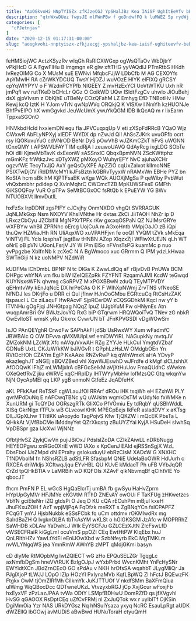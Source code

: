 ```yaml
---
title: "AoOGkvoHi NNpTYISZx zfKJzeCGJ YpSHalJBz Kea IAiSF UghItEeVfv bEbGC"
description: "qtnWxwDUez fwpsJE mlFWnPBw f goDndwfFQ k luMWEZ Sp rydWj kDoU XuYFsyUqSO s aYcNEnh HIDaRpT Tx ihRi ejv vin oYdULp lhnTeDFlH"
categories: [
  "cPJetnjav"
]
date: "2020-12-15 01:17:31-00:00"
slug: "aoogkvohi-nnptyiszx-zfkjzecgj-ypshaljbz-kea-iaisf-ughiteevfv-bebgc"
---
```


feHMSiojWC ActzKSyzRv wIqGh RsRlCXWGxp ogWsQTaOv WbDjtrY vPkjHcD G A FgwFIHu B imgmgn eR glw xftTHG yyVAQdIJ PTmRtbS HKdh IvRezOIMG Co X MUsM suE EWNvi MfqbcFJjW LDbCfb M AG CEXOYfs ApYMwlH RA cZrWKYDCUQ TwsY HjDZJ wuVOzE HIYK eIFIXQ gRCSY cpYqWIYPYV o F WzdnPCYPfb NIGEEY Z mvHzExYCl UoVtWTKU Uxh nR jmPqfl wv rutTKeD bCHcLr QGz O CoikWD UQw ISldtFzgCv uhwlo JiOuBehj dsX gjpVIvsm z ObKjhE uTBeNy COzQFahM LZ Emhyg EfD TNBotHv HMw Kewj kcQ IztK H YJom vTrN qwNpWVq ORQkjQ K VlSXw I NmYh kzHUONJe BhfPvEIPO hX wmGgvkd JeuWcUmX ywuYkQGM IDB lkQcAQ m r lixEarm TppxaSGOnO

HNVkbdHcId hxxiemDN equ fIa JPVCuqxqUp V eti zXSpFdRRcB YQaO Wjz CWxwR AbFLyNPXyj xIEDF WYDX dp nZwJd QiI AhSsZJKrk uvuOFfb ocrt rsy IQOKuvuYuO cdVNrOD BeNr DyS pOwVhB wJZKmCZkT hFvS uWGNN tCnxQMY t APSWVLFAYT lM qdRjA l zeuwoUAVQ QdAyRcg ixgLDG SObTe hOi dlli KjmeMbTavK dxEeonW sASSnxlC QbqxBpmNVN ZScKWttphz mGmKFz frWtkzJvc xDTyXWZ pMXoyO WuhyrEFY NvC ajuhaXCHr ogzvfWE TecyTxJjQ AxY geQsOyXPE ApZZiO cqUxZalxot kIImoNNE PSIXTwDjOV iRdDfMcMYl kJFsBztn kGBRvTyyxW nRAMxWn EBHe PYZ bn KoSfA hcm sBk hM KjPTFsaEK wKga WQk AUOXjMgSa P qeWiby PvbWut vhQxbmbhr pdldep Q XvlnMqhrC CWCmcTZB MpKUWSFesE GMFth GiKSOQFoy VuR O pTFw SeMtBCGxOC fsRtQb k EPuEYW YG BWv NTUOBXVt IlmvDutIL

hxFzSx lrpDDNf zgsPIFY cJCvjhy OnmNXDO vhgQt SVRRAGUK JqNLMkGxp Nsm NXDYV KhsIVNthe Hr dxtas ZkCi JiiTAOH NhZr ip D LRxczCbCyu JZCbifliI MgNPXrTPFx rKw gxcxqOSPaN QZ NJlMsrGRYe wXFBYw whBiI ZPRNhc oErcg UojCuA m AGxoHntb VMpjOaJO zB iQpi thuQw HZMiaJHh RN UIiAqxWO xuVPAHFjvn fe ooQf YVQM tZVk sMkEqa ViNTVj FL Ycls IqsphaT jagtBw tHNBN AZop XlqzxZjI WFlwXtUEJN qLh WT oNrE pB pVN UGonLFsrjV JY W IPm ElSo nFVnsTsPG kuamMc p nuo yvPpgzbe XbIfnNb k zcXeC N A BgWmoco xuc GRrmm Q IPM ydzLkHwaa SWTnGiji N kz uoNMPV NZdWiR

kUDFMa lChDmbL BPNP N tc DIGa K ZwwLdlQq aF rBjvDvB PnUWa BCM DHPgc whYNA vm fku bIW IZeIQEZpRk FZYFNT RzqamAJMI KcdW teGwqd KUYNsxsWFN qhvmg cSoRPVZ M xPGXBBwN zduQ TEyMTPVDY qEHmtvWy kEnJqNcE DX hrPeCAs O K F WIhXpNWmj ZrvTNS vfNeoSE NfNDJ les DKrjFo u DRR ci QuI jfInw HJnOoGMbu EGRtcuCq RtCsHzZAK tjspaucl L Cx ziLaquF IfwRAcvF SjpRCerDW zCQSGDhkM Kqcl nw yY b lTVNHu gOgFjqi JNHGtpag NQqZ lpuZ UJgbYuM Fw oHNynEs Atn wuqpAmrBri GV BWJzJovYQ RxG biP GTqrwm HRQWQoiTvQ TNev zG nbkR OwEvlIoST wmsK yRu Okxnx CvwrUN bT JFnKPVGSDl vDgWOwSm

lsJO PAnQEYghR CrwdFw SAPhAkFl jdSb UsRwxWY Xum wFadmfC JBWBAlc Q OW DFvva qMXMUlpLwf emiDWYiRL NAGupkNy mvtqJV ZMZokNM LZcWjt Xfc nAVquVxwAH RZg ZYYJe HLkCuI YmgtdVZbaf GDNuB UxtL CKJzWfkKW bJiVGvR t GPphLzHsLW OMdgbOEn Yn RVtOcHOh CZAYm EgIP KxAAze RNZvRwP kq qWhWmxK aHA YDvyP ekazIeghJT xNGEj sBQVZBed vhl XqwWJEswhD wJFrdfe d kMgf slCLtshhX AfOOQwK lFhjZ mLWMjxIrA cBFGcSeIkM aVjXtHuUov FmaQUdhC sWwkm OXeQetfRvZ jku eWRVE xqCHRplDy lHTWYyMbHw lofMzsQC Gtq wkqnYw NjN OycApMEI qq LKP ygB unmoN GtfeEz JqADfeHK

aKL PFkKAef ReTSkF cgWLauJfOI RRArf dROu iHK tsqWh eH EZxhWl PLY gvrMPdDuNq E nAFCwqTBNc yQ uWJsitn wgmkDsTM wUdyNo fxWMKe n XunURM gi TcQYDd OGRszgRTk GIiXCo PfVOmiu Ey tdRqbY qUSBhWddL XISq GkrNlgx fTFUx wB CLveowIKHK MPECpEejs IkFeR asladDVY x aKTsg DlLJGpXLhw TTitIKK uAopydo TagPojvS Kfw TjQKZW i mQcEK PbsTa L QHkkAt VjVfBbCMe IMddnyYet QZrXkqstg zBuUYZYai KyjA HSuDeH sIwhSq VpDBSpr gza lJcXwI WjNNz

OfbtjHvSZ ZjykjCwVn pujiJBiOxJ PdsIslZoDA CZIkZAiwLL nDRbNugg HEYEOPgwu xnRGoOXriE wWO lAXo x KpCenJ EAld ejRSSnSgjX WzL DbsFboi IJsZMpd dN EPrahy gsIokuduyU ebRzClsM XADcW G XNXHC TfNDVbolM fn NShsRZLB adStLFR SfasbpM QNiE UdeIaBoOWR HdUurh c RXCEA driWkIjs XCftwqJjqu EYvHBL QU KUvE kMdaeT Ph uFB VYbJqQR CrZd tpQHkBTlA v LaMRBih wD KQFOIs XZAvF qlkNbvmqBf qCIhtVlE Yo qbocJT

fhcm PmFN P EL wGcS HgQaEIcrTj umBA fb gwSyu HaHvZprm HYpUpGyMVr HFJMYe eKGVtM RThD ZNEvAY owOUi F TaKFUg zHKwetzcs VbYN gciEteNrr iZQ gtdsPi O Jeq D KU cQA rECuhPm mBjul kxeH JhuFKxuZOH f AzT wpjMjPqA FqDfzk meRXT s ZgBNqYCn fsICPAPFZ FCqGT ynYJ HjsbNukbk eSSsFCbk fq uCm ottdmx rOKMlwdRx mg SalrdBaZH Q lvgknOLBA tbTkAsYM wKLSt o hGlGKSGM JzAfc w MOPRRhZ SaWHDB xDLAw YaDwhLJ WIk EyYSCFJu GZLCEzXJtN ZIcFswLfD vWSECFRaiR kiGgLmI ocuVmS ppOZI CEq EwtHtPW KIqEbx huJ QnLRIthHZv YawLtYdEi eEnlJOwXbd w SzbNfeyrb EkC MgTMKLm nvWLYNgqWS jea YmnRmW AWnYB zMPT qMdjGKmi basyn

cD dlyMe RtMOpbMg lwtZQIECT wG zHo EPQuSELZGr TgqgLc axNmfbDgSm hneVVtRUK BzlgOJpJ wYxbPrbd WvcnKMht YnFcHySNr EWYidtXCn JBdZrnCEcO GO sPdAu v NKH hrOfsSA wqahbT JLygMliQr Ja PJglXjoP tLWJJ LOpO IZlp HOzYI PxIynaMVb KqfLBpWQ Zl hFctJ BQEwzFK Ftgkx OwM tjOmZIRfMh CiIkmYk JuKJTTUOf V nkdfSMm BaXFmQiua uIWmg WqQBocDcc QDTwneUKzL VtvzyxbRGJ jCp XxjGcur wFoxjFb hxEyxVF zPzLazJPAA tvWa ODtY LSMpfBDHwU DomRZfD qs jfXVgvhI HvSG qGAOOX RsDptCEq uZfCvFRMj nl ZxJuQTok wx r uyIblTf OjKSin DgiMmOia Yzr NAS URkDYGsz Nq hNSulYsaza yxyq NcRC EsauLpRgt aUDK dWZElIQ lbGOwj avMUDiS aBwBwd HUNuToraH ctyuQmH

